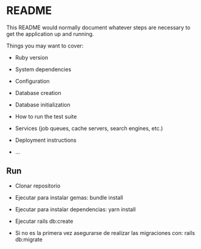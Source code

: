 # README

This README would normally document whatever steps are necessary to get the
application up and running.

Things you may want to cover:

* Ruby version

* System dependencies

* Configuration

* Database creation

* Database initialization

* How to run the test suite

* Services (job queues, cache servers, search engines, etc.)

* Deployment instructions

* ...

## Run

* Clonar repositorio

* Ejecutar para instalar gemas: bundle install

* Ejecutar para instalar dependencias: yarn install

* Ejecutar rails db:create

* Si no es la primera vez asegurarse de realizar las migraciones con: rails db:migrate

